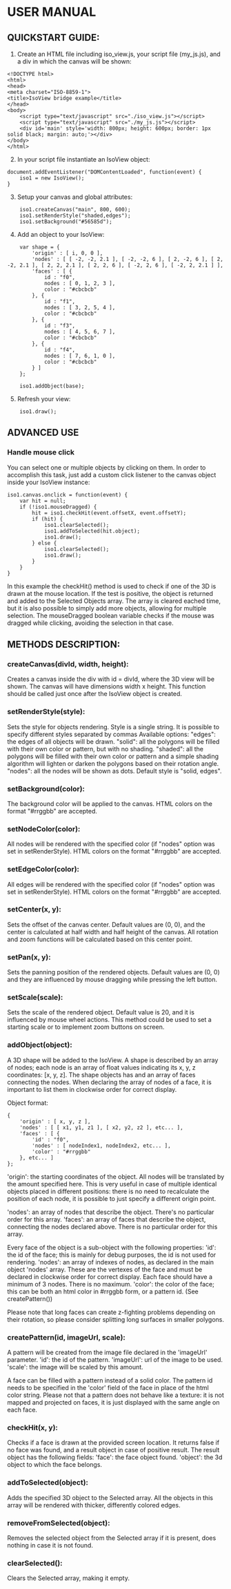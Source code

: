 # USER MANUAL

## QUICKSTART GUIDE:

1. Create an HTML file including iso_view.js, your script file (my_js.js), and a div in which the canvas will be shown:

```
<!DOCTYPE html>
<html>
<head>
<meta charset="ISO-8859-1">
<title>IsoView bridge example</title>
</head>
<body>
	<script type="text/javascript" src="./iso_view.js"></script>
	<script type="text/javascript" src="./my_js.js"></script>
	<div id='main' style='width: 800px; height: 600px; border: 1px solid black; margin: auto;'></div>
</body>
</html>
```

2. In your script file instantiate an IsoView object:
```
document.addEventListener("DOMContentLoaded", function(event) {
	iso1 = new IsoView();
}
```
3. Setup your canvas and global attributes:
```
	iso1.createCanvas("main", 800, 600);
	iso1.setRenderStyle("shaded,edges");
	iso1.setBackground("#56585d");
```
4. Add an object to your IsoView:
```
	var shape = {
		'origin' : [ i, 0, 0 ],
		'nodes' : [ [ -2, -2, 2.1 ], [ -2, -2, 6 ], [ 2, -2, 6 ], [ 2, -2, 2.1 ], [ 2, 2, 2.1 ], [ 2, 2, 6 ], [ -2, 2, 6 ], [ -2, 2, 2.1 ] ],
		'faces' : [ {
			id : "f0",
			nodes : [ 0, 1, 2, 3 ],
			color : "#cbcbcb"
		}, {
			id : "f1",
			nodes : [ 3, 2, 5, 4 ],
			color : "#cbcbcb"
		}, {
			id : "f3",
			nodes : [ 4, 5, 6, 7 ],
			color : "#cbcbcb"
		}, {
			id : "f4",
			nodes : [ 7, 6, 1, 0 ],
			color : "#cbcbcb"
		} ]
	};
	
	iso1.addObject(base);
```
5. Refresh your view:
```
	iso1.draw();
```


## ADVANCED USE

### Handle mouse click
You can select one or multiple objects by clicking on them. In order to accomplish this task, just add a custom click listener to the
canvas object inside your IsoView instance:

```
iso1.canvas.onclick = function(event) {
	var hit = null;
	if (!iso1.mouseDragged) {
		hit = iso1.checkHit(event.offsetX, event.offsetY);
		if (hit) {
			iso1.clearSelected();
			iso1.addToSelected(hit.object);
			iso1.draw();
		} else {
			iso1.clearSelected();
			iso1.draw();
		}
	}
}
```
In this example the checkHit() method is used to check if one of the 3D is drawn at the mouse location. If the test is positive, the object is returned and added to the Selected Objects array. The array is cleared eached time, but it is also possible to simply add more objects, allowing for multiple selection.
The mouseDragged boolean variable checks if the mouse was dragged while clicking, avoiding the selection in that case.


## METHODS DESCRIPTION:

### createCanvas(divId, width, height):
Creates a canvas inside the div with id = divId, where the 3D view will be shown.
The canvas will have dimensions width x height.
This function should be called just once after the IsoView object is created.

### setRenderStyle(style):
Sets the style for objects rendering. Style is a single string. It is possible to specify different styles separated by commas
Available options:
"edges": the edges of all objects will be drawn.
"solid": all the polygons will be filled with their own color or pattern, but with no shading.
"shaded": all the polygons will be filled with their own color or pattern and a simple shading algorithm will lighten or darken 
the polygons based on their rotation angle.
"nodes": all the nodes will be shown as dots.
Default style is "solid, edges".
	
### setBackground(color):
The background color will be applied to the canvas. HTML colors on the format "#rrggbb" are accepted.
		
### setNodeColor(color):
All nodes will be rendered with the specified color (if "nodes" option was set in setRenderStyle). HTML colors on the format "#rrggbb" are accepted.

### setEdgeColor(color):
All edges will be rendered with the specified color (if "nodes" option was set in setRenderStyle). HTML colors on the format "#rrggbb" are accepted.

### setCenter(x, y):
Sets the offset of the canvas center. Default values are (0, 0), and the center is calculated at half width and half height of the canvas. All rotation and zoom functions will be calculated based on this center point.

### setPan(x, y):
Sets the panning position of the rendered objects. Default values are (0, 0) and they are influenced by mouse dragging while pressing the left button.

### setScale(scale):
Sets the scale of the rendered object. Default value is 20, and it is influenced by mouse wheel actions. This method could be used to set a starting scale or to implement zoom buttons on screen.

### addObject(object):
A 3D shape will be added to the IsoView. 
A shape is described by an array of nodes; each node is an array of float values indicating its x, y, z coordinates: [x, y, z].
The shape objects has and an array of faces connecting the nodes.
When declaring the array of nodes of a face, it is important to list them in clockwise order for correct display.

Object format:
```	
{
	'origin' : [ x, y, z ],
	'nodes' : [ [ x1, y1, z1 ], [ x2, y2, z2 ], etc... ],
	'faces' : [ {
		'id' : "f0",
		'nodes' : [ nodeIndex1, nodeIndex2, etc... ],
		'color' : "#rrggbb"
	}, etc... ]
};
```

'origin': the starting coordinates of the object. All nodes will be translated by the amount specified here.
This is very useful in case of multiple identical objects placed in different positions: there is no need to recalculate the position of each node, it is possible to just specify a different origin point.
	
'nodes': an array of nodes that describe the object. There's no particular order for this array.
'faces': an array of faces that describe the object, connecting the nodes declared above. There is no particular order for this array.
	
Every face of the object is a sub-object with the following properties:
'id': the id of the face; this is mainly for debug purposes, the id is not used for rendering.
'nodes': an array of indexes of nodes, as declared in the main object 'nodes' array. These are the vertexes of the face and must be declared in clockwise order for correct display. Each face should have a minimum of 3 nodes. There is no maximum.
'color': the color of the face; this can be both an html color in #rrggbb form, or a pattern id. (See createPattern())
	
Please note that long faces can create z-fighting problems depending on their rotation, so please consider splitting long surfaces in smaller polygons.
	
### createPattern(id, imageUrl, scale):
A pattern will be created from the image file declared in the 'imageUrl' parameter.
'id': the id of the pattern.
'imageUrl': url of the image to be used.
'scale': the image will be scaled by this amount.
	
A face can be filled with a pattern instead of a solid color. The pattern id needs to be specified in the 'color' field of the face in place of the html color string.
Please not that a pattern does not behave like a texture: it is not mapped and projected on faces, it is just displayed with the same angle on each face.

### checkHit(x, y):
Checks if a face is drawn at the provided screen location. It returns false if no face was found, and a result object in case of positive result.
The result object has the following fields:
'face': the face object found.
'object': the 3d object to which the face belongs.

### addToSelected(object):
Adds the specified 3D object to the Selected array. All the objects in this array will be rendered with thicker, differently colored edges. 

### removeFromSelected(object):
Removes the selected object from the Selected array if it is present, does nothing in case it is not found.

### clearSelected():
Clears the Selected array, making it empty.
